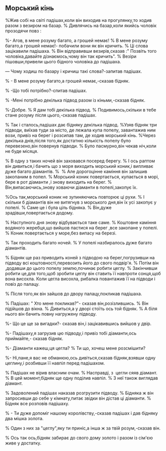 ## Морський кінь

%Жив собі на світі падішах,коли він виходив на прогулянку,то ходив разом з везиром на базар.
% Дивлячись на базар,коли якийсь чоловік прозодячи повз :

%- Агов, в мене розуму багато, а грошей немає!
% В мене розуму багато,а грошей немає!- побачили вони як він кричить.
% Ці слова зацікавили падішаха.
% Він відправивши везирів,сказав :" Позвіть того чоловіка,давайте дізнаємось,чому він так кричить".
% Везіри пішовши,привели цього бідного чоловіка до падішаха.

— Чому ходиш по базару і кричиш такі слова?-запитав падішах.

% - В мене розуму багато,а грошей немає,-сказав бідняк.

% -Що тобі потрібно?-спитав падішах.

% -Мені потрібно декілька підвод разом із кіньми,-сказав бідняк.

%-Добре.
% Я дам тобі декілька підвод.
% Подивимось,скільки в тебе стане розуму після цього,-сказав падішах.

% Так і сталось,падішах дає бідняку декілька підвод.
%Узяв бідняк три підводи, виїхав туди за місто, де лежала купа попелу, завантажив ним вози, привіз на берег і розсипав там, де ходив морський кінь.
%Через декілька днів,після того,як достатню кількість попелу було перевезено,він повернув підводи.
% Було пасмурно,він чекав ніч,коли не буде місяця.

% В одну з таких ночей він заховався посеред берегу.
% І ось раптом він дивиться,і бачить що з моря виходить морський коник,і випливає дуже багато діамантів.
% 
% Але дорогоцінне каміння він залишив закопаним в попел.
% Морський коник повертається, купається в морі, бере в рот діаманти ,і знову виходить на берег.
% Він,випасаючись,знову ховаючи діаманти в попелі,закопує їх.

%Ось так,морський коник не зупиняючись повторює ці рухи.
% І скільки б діамантів він не витягнув з морського дня,він їх усі закопує у попелі.
% Саме це і була ціль бідняка.
% Він,дуже зрадівши,повертається додому.

% Наступного дня знову відбувається таке саме.
% Коштовне каміння водяного жеребця,що вийшов пастися на берег ,все закопане у попелі.
% Коник повертається у море,без випасу на березі.

% Так проходить багато ночей.
% У попелі назбиралось дуже багато діамантів.

% Бідняк ще раз приводить коней з підводою на берег,погрузивши на підводу всі коштовності,перевозить його до свого подвір'я.
% Потім він ,додавши до цього попелу землю,починає робити цеглу.
% Закінчивши робити це,для того,щоб зробити цеглу він ставить її навпроти сонця,щоб вона висохла.
Коли цегла висохла, рибалка повантажив її на підводи і повіз до палацу.

% Після того,як він зайшов до двору палацу,покликав падішаха.

% Падішах: " Хто мене покликав?"- сказав він,розізлившись.
% Він підійшов до вікна.
% Дивиться,а у дворі стоїть ось той бідняк.
% А біля нього він бачить повну нагружену підводу.

%- Що це ще за вигадки?- сказав він,і зацікавившись вийшов у двір.

%- Падішаху,я загрузив цю підводу,і привіз тобі діаманти,ось приймайте,- сказав бідняк.

%- Діаманти кажеш,ця цегла?
% Ти що, хочеш мене розсмішити?


%- Ні,пане,я вас не обманюю,ось дивіться,сказав бідняк,взявши одну цеглину,і розбивши її навпіл перед падішахом.

% Падішах не вірив власним очам.
% Насправді, з  цегли сяяв діамант.
% В цей момент,бідняк ще одну поділив навпіл.
% З неї також виглядав діамант.

% Задоволений падішах наказав розгрузити підводу.
% Бідняка ж він запросивши до себе у кімнату,питає звідки він дістав ці діаманти.
% Бідняк все розповів падішаху.

% - Ти дуже допоміг нашому королівству,-сказав падішах і дав бідняку два мішка золота.

% Один з них за "цеглу",яку ти приніс,а інша ж за твій розум,-сказав він.

% Ось так ось,бідняк забирає до свого дому золото і разом із сім'єю живе у достатку.